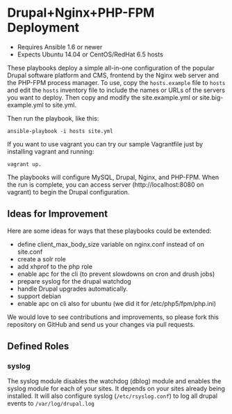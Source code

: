 # Drupal+Nginx+PHP-FPM Deployment

- Requires Ansible 1.6 or newer
- Expects Ubuntu 14.04 or CentOS/RedHat 6.5 hosts

These playbooks deploy a simple all-in-one configuration of the popular
Drupal software platform and CMS, frontend by the Nginx web server and the
PHP-FPM process manager. To use, copy the `hosts.example` file to `hosts` and 
edit the `hosts` inventory file to include the names or URLs of the servers
you want to deploy. Then copy and modify the site.example.yml or
site.big-example.yml to site.yml.

Then run the playbook, like this:

    ansible-playbook -i hosts site.yml

If you want to use vagrant you can try our sample Vagrantfile just by installing
vagrant and running:

    vagrant up.

The playbooks will configure MySQL, Drupal, Nginx, and PHP-FPM. When the run
is complete, you can access server (http://localhost:8080 on vagrant) to begin
the Drupal configuration.

## Ideas for Improvement

Here are some ideas for ways that these playbooks could be extended:

- define client_max_body_size variable on nginx.conf instead of on site.conf
- create a solr role
- add xhprof to the php role
- enable apc for the cli (to prevent slowdowns on cron and drush jobs)
- prepare syslog for the drupal watchdog
- handle Drupal upgrades automatically.
- support debian
- enable apc on cli also for ubuntu (we did it for /etc/php5/fpm/php.ini)

We would love to see contributions and improvements, so please fork this
repository on GitHub and send us your changes via pull requests.

## Defined Roles

### syslog

The syslog module disables the watchdog (dblog) module and enables the syslog
module for each of your sites. It depends on your sites already being installed.
It will also configure syslog (`/etc/rsyslog.conf`) to log all drupal events
to `/var/log/drupal.log`
